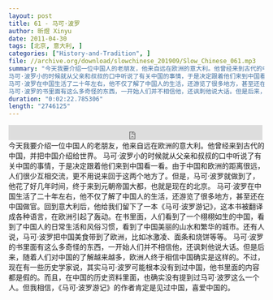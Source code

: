 ```yaml
---
layout: post
title: 61 - 马可·波罗
author: 昕煜 Xinyu
date: 2011-04-30
tags: [北京, 意大利, ]
categories: ["History-and-Tradition", ]
file: //archive.org/download/slowchinese_201909/Slow_Chinese_061.mp3
summary: "今天我要介绍一位中国人的老朋友，他来自远在欧洲的意大利。他曾经来到古代的中国，并把中国介绍给世界。  
马可·波罗小的时候就从父亲和叔叔的口中听说了有关中国的事情，于是决定跟着他们来到中国看一看。由于中国和欧洲的距离很远，人们很少互相交流，更不用说来回于这两个地方了。但是，马可·波罗就做到了，他花了好几年时间，终于来到元朝帝国大都，也就是现在的北京。  
马可·波罗在中国生活了二十年左右，他不仅了解了中国人的生活，还游览了很多地方，甚至还在中国做官。回到意大利后，他给我们留下了一本《马可·波罗游记》，这本书被翻译成各种语言，在欧洲引起了轰动。在书里面，人们看到了一个栩栩如生的中国，看到了中国人的日常生活和风俗习惯，看到了中国美丽的山水和繁华的城市。还有人说，马可·波罗把中国美食带到了欧洲，比如冰激凌、面条和烧饼等等。  
马可·波罗的书里面有这么多奇怪的东西，一开始人们并不相信他，还讽刺他说大话。但是后来，随着人们对中国的了解越来越多，欧洲人终于相信中国确实是这样的。不过，现在有一些历史学家说，其实马可·波罗可能根本没有到过中国，他书里面的内容都是假的。而且，在中国的历史资料里面，也确实没有提到过马可·波罗这么一个人。但我相信，《马可·波罗游记》的作者肯定是见过中国，喜爱中国的。"
duration: "0:02:22.785306"
length: "2746125"
---
```


<iframe src="https://archive.org/embed/slowchinese_201909/Slow_Chinese_061.mp3" width="500" height="30" frameborder="0" webkitallowfullscreen="true" mozallowfullscreen="true" allowfullscreen></iframe>
今天我要介绍一位中国人的老朋友，他来自远在欧洲的意大利。他曾经来到古代的中国，并把中国介绍给世界。  
马可·波罗小的时候就从父亲和叔叔的口中听说了有关中国的事情，于是决定跟着他们来到中国看一看。由于中国和欧洲的距离很远，人们很少互相交流，更不用说来回于这两个地方了。但是，马可·波罗就做到了，他花了好几年时间，终于来到元朝帝国大都，也就是现在的北京。  
马可·波罗在中国生活了二十年左右，他不仅了解了中国人的生活，还游览了很多地方，甚至还在中国做官。回到意大利后，他给我们留下了一本《马可·波罗游记》，这本书被翻译成各种语言，在欧洲引起了轰动。在书里面，人们看到了一个栩栩如生的中国，看到了中国人的日常生活和风俗习惯，看到了中国美丽的山水和繁华的城市。还有人说，马可·波罗把中国美食带到了欧洲，比如冰激凌、面条和烧饼等等。  
马可·波罗的书里面有这么多奇怪的东西，一开始人们并不相信他，还讽刺他说大话。但是后来，随着人们对中国的了解越来越多，欧洲人终于相信中国确实是这样的。不过，现在有一些历史学家说，其实马可·波罗可能根本没有到过中国，他书里面的内容都是假的。而且，在中国的历史资料里面，也确实没有提到过马可·波罗这么一个人。但我相信，《马可·波罗游记》的作者肯定是见过中国，喜爱中国的。